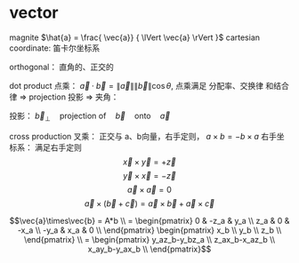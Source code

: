 # vector

magnite $\hat{a} = \frac{ \vec{a}} { \lVert \vec{a} \rVert }$
cartesian coordinate: 笛卡尔坐标系

orthogonal： 直角的、正交的

dot product 点乘： $\vec{a} \cdot \vec{b} = \lVert \vec{a} \rVert \lVert \vec{b} \rVert \cos \theta$, 点乘满足 分配率、交换律 和结合律
=> projection 投影
=> 夹角： 

投影： $\vec{b}_\perp \quad \text{projection of} \quad \vec{b} \quad \text{onto} \quad \vec{a}$

cross production 叉乘： 正交与 a、b向量，右手定则， $a \times b = -b \times a$ 
右手坐标系： 满足右手定则
$$\vec{x} \times \vec{y} = + \vec{z}$$
$$\vec{y} \times \vec{x} = - \vec{z}$$
$$\vec{a} \times \vec{a} = 0$$
$$\vec{a} \times (\vec{b} + \vec{c}) = \vec{a}\times\vec{b} + \vec{a}\times\vec{c}$$

$$\vec{a}\times\vec{b} = A*b \\
= \begin{pmatrix} 0 & -z_a & y_a  \\ z_a & 0 & -x_a \\ -y_a & x_a & 0 \\ \end{pmatrix} \begin{pmatrix} x_b  \\ y_b \\ z_b \\ \end{pmatrix} \\
= \begin{pmatrix} y_az_b-y_bz_a  \\ z_ax_b-x_az_b \\ x_ay_b-y_ax_b \\ \end{pmatrix}$$